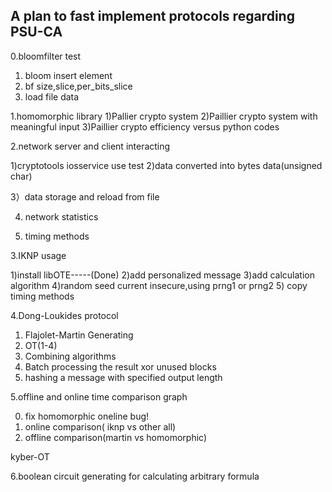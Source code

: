 ## A plan to fast implement protocols regarding PSU-CA

0.bloomfilter test
1) bloom insert element
2) bf size,slice,per_bits_slice
3) load file data

1.homomorphic library
1)Pallier crypto system
2)Paillier crypto system with meaningful input
3)Paillier crypto efficiency versus python codes

2.network server and client interacting

1)cryptotools iosservice use test
2)data converted into bytes data(unsigned char)

3）data storage and reload from file

4) network statistics

5) timing methods


3.IKNP usage

1)install libOTE-----(Done)
2)add personalized message
3)add calculation algorithm
4)random seed current insecure,using prng1 or prng2
5) copy timing methods



4.Dong-Loukides protocol

1) Flajolet-Martin Generating
2) OT(1-4)
3) Combining algorithms
4) Batch processing the result
xor unused blocks
5) hashing a message with specified output length


5.offline and online time comparison graph

0) fix homomorphic oneline bug!
1) online comparison( iknp vs other all)
2) offline comparison(martin vs homomorphic)


kyber-OT


6.boolean circuit generating for calculating arbitrary formula


